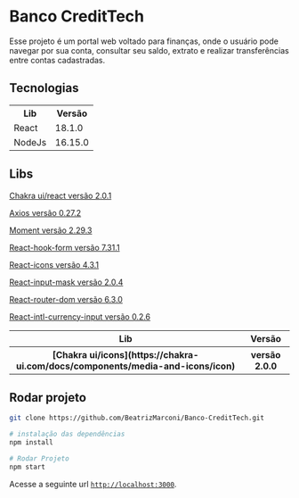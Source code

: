 # Banco CreditTech
Esse projeto é um portal web voltado para finanças, onde o usuário pode navegar por sua conta, consultar seu saldo, extrato e realizar transferências entre contas cadastradas.

## Tecnologias
<table>
  <tr>
    <th>Lib</th>
    <th>Versão</th>
  </tr>
  <tr>
    <td>React</td>
    <td>
      18.1.0
    </td>
  </tr>
  <tr>
    <td>NodeJs</td>
    <td>
      16.15.0
    </td>
  </tr>
</table> 

## Libs
<table>
    <tr>
        <th>Lib</th>
        <th>Versão</th>
    </tr>
    <tr>
        <th>[Chakra ui/icons](https://chakra-ui.com/docs/components/media-and-icons/icon)</th>
        <th>versão 2.0.0</th>
    </tr>


[Chakra ui/react versão 2.0.1](https://chakra-ui.com/)

[Axios versão 0.27.2](https://axios-http.com/ptbr/docs/intro)

[Moment versão 2.29.3](https://momentjs.com/)

[React-hook-form versão 7.31.1](https://react-hook-form.com/)

[React-icons versão 4.3.1](https://react-icons.github.io/react-icons/)

[React-input-mask versão 2.0.4](https://github.com/sanniassin/react-input-mask)

[React-router-dom versão 6.3.0](https://github.com/remix-run/react-router#readme)

[React-intl-currency-input versão 0.2.6](https://github.com/thiagozanetti/react-intl-currency-input#readme)
</table>

## Rodar projeto

```bash
git clone https://github.com/BeatrizMarconi/Banco-CreditTech.git

# instalação das dependências
npm install  

# Rodar Projeto
npm start 
```

Acesse a seguinte url [`http://localhost:3000`](http://localhost:3000).

